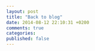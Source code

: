 ```yaml
---
layout: post
title: "Back to blog"
date: 2014-08-12 22:10:31 +0200
comments: true
categories:
published: false
---
```

